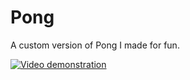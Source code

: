 # Pong
A custom version of Pong I made for fun.

[![Video demonstration](https://img.youtube.com/vi/5Jsigp4x8_Y/0.jpg)](https://www.youtube.com/watch?v=5Jsigp4x8_Y)
